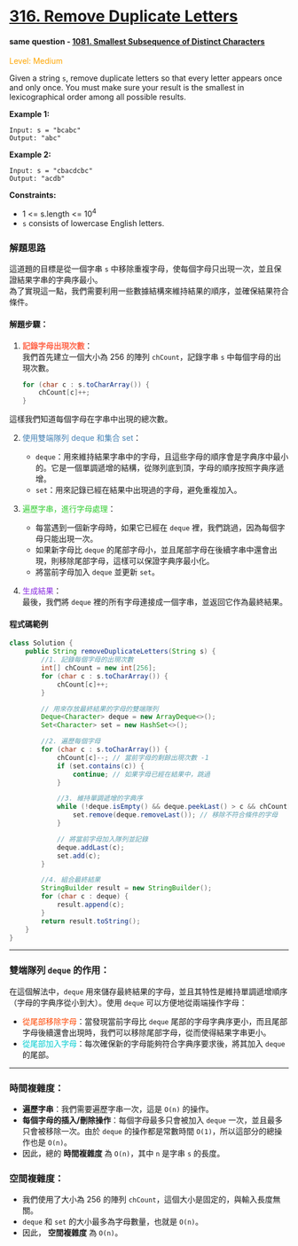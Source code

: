 # [316. Remove Duplicate Letters](https://leetcode.cn/problems/remove-duplicate-letters)
#### same question - [1081. Smallest Subsequence of Distinct Characters](https://leetcode.cn/problems/smallest-subsequence-of-distinct-characters)

<span style="color:orange">Level: Medium</span>

Given a string `s`, remove duplicate letters so that every letter appears once and only once. You must make sure your result is the smallest in lexicographical order among all possible results.


**Example 1:**
```
Input: s = "bcabc"
Output: "abc"
```

**Example 2:**
```
Input: s = "cbacdcbc"
Output: "acdb"
```

**Constraints:**

* 1 <= s.length <= 10<sup>4</sup>
* `s` consists of lowercase English letters.


### 解題思路

這道題的目標是從一個字串 `s` 中移除重複字母，使每個字母只出現一次，並且保證結果字串的字典序最小。 \
為了實現這一點，我們需要利用一些數據結構來維持結果的順序，並確保結果符合條件。

#### 解題步驟：

1. **<span style="color: #FF6347;">記錄字母出現次數</span>**：  
   我們首先建立一個大小為 256 的陣列 `chCount`，記錄字串 `s` 中每個字母的出現次數。

   ```java
   for (char c : s.toCharArray()) {
       chCount[c]++;
   }
   ```
這樣我們知道每個字母在字串中出現的總次數。

2. <span style="color: #4682B4;">使用雙端隊列 deque 和集合 set</span>：
    - `deque`：用來維持結果字串中的字母，且這些字母的順序會是字典序中最小的。它是一個單調遞增的結構，從隊列底到頂，字母的順序按照字典序遞增。
    - `set`：用來記錄已經在結果中出現過的字母，避免重複加入。

3. <span style="color: #32CD32;">遍歷字串，進行字母處理</span>：
    - 每當遇到一個新字母時，如果它已經在 `deque` 裡，我們跳過，因為每個字母只能出現一次。
    - 如果新字母比 `deque` 的尾部字母小，並且尾部字母在後續字串中還會出現，則移除尾部字母，這樣可以保證字典序最小化。
    - 將當前字母加入 `deque` 並更新 `set`。

4. <span style="color: #8A2BE2;">生成結果</span>：  
   最後，我們將 `deque` 裡的所有字母連接成一個字串，並返回它作為最終結果。

#### 程式碼範例

```java
class Solution {
    public String removeDuplicateLetters(String s) {
        //1. 記錄每個字母的出現次數
        int[] chCount = new int[256];
        for (char c : s.toCharArray()) {
            chCount[c]++;
        }

        // 用來存放最終結果的字母的雙端隊列
        Deque<Character> deque = new ArrayDeque<>();
        Set<Character> set = new HashSet<>();

        //2. 遍歷每個字母
        for (char c : s.toCharArray()) {
            chCount[c]--; // 當前字母的剩餘出現次數 -1
            if (set.contains(c)) {
                continue; // 如果字母已經在結果中，跳過
            }

            //3. 維持單調遞增的字典序
            while (!deque.isEmpty() && deque.peekLast() > c && chCount[deque.peekLast()] > 0) {
                set.remove(deque.removeLast()); // 移除不符合條件的字母
            }

            // 將當前字母加入隊列並記錄
            deque.addLast(c);
            set.add(c);
        }

        //4. 組合最終結果
        StringBuilder result = new StringBuilder();
        for (char c : deque) {
            result.append(c);
        }
        return result.toString();
    }
}
```

---

### 雙端隊列 `deque` 的作用：

在這個解法中，`deque` 用來儲存最終結果的字母，並且其特性是維持單調遞增順序（字母的字典序從小到大）。使用 `deque` 可以方便地從兩端操作字母：

- <span style="color: #FF4500;">從尾部移除字母</span>：當發現當前字母比 `deque` 尾部的字母字典序更小，而且尾部字母後續還會出現時，我們可以移除尾部字母，從而使得結果字串更小。
- <span style="color: #00CED1;">從尾部加入字母</span>：每次確保新的字母能夠符合字典序要求後，將其加入 `deque` 的尾部。

---

### 時間複雜度：

- **遍歷字串**：我們需要遍歷字串一次，這是 `O(n)` 的操作。
- **每個字母的插入/刪除操作**：每個字母最多只會被加入 `deque` 一次，並且最多只會被移除一次。由於 `deque` 的操作都是常數時間 `O(1)`，所以這部分的總操作也是 `O(n)`。
- 因此，總的 **時間複雜度** 為 `O(n)`，其中 `n` 是字串 `s` 的長度。

### 空間複雜度：

- 我們使用了大小為 256 的陣列 `chCount`，這個大小是固定的，與輸入長度無關。
- `deque` 和 `set` 的大小最多為字母數量，也就是 `O(n)`。
- 因此， **空間複雜度** 為 `O(n)`。